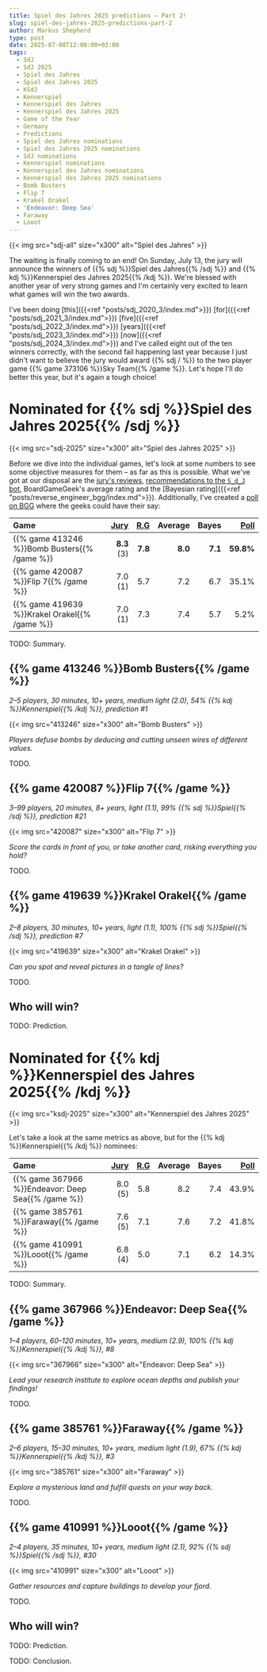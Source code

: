 ```yaml
---
title: Spiel des Jahres 2025 predictions – Part 2!
slug: spiel-des-jahres-2025-predictions-part-2
author: Markus Shepherd
type: post
date: 2025-07-08T12:00:00+03:00
tags:
  - SdJ
  - SdJ 2025
  - Spiel des Jahres
  - Spiel des Jahres 2025
  - KSdJ
  - Kennerspiel
  - Kennerspiel des Jahres
  - Kennerspiel des Jahres 2025
  - Game of the Year
  - Germany
  - Predictions
  - Spiel des Jahres nominations
  - Spiel des Jahres 2025 nominations
  - SdJ nominations
  - Kennerspiel nominations
  - Kennerspiel des Jahres nominations
  - Kennerspiel des Jahres 2025 nominations
  - Bomb Busters
  - Flip 7
  - Krakel Orakel
  - 'Endeavor: Deep Sea'
  - Faraway
  - Looot
---
```


{{< img src="sdj-all" size="x300" alt="Spiel des Jahres" >}}

The waiting is finally coming to an end! On Sunday, July 13, the jury will announce the winners of {{% sdj %}}Spiel des Jahres{{% /sdj %}} and {{% kdj %}}Kennerspiel des Jahres 2025{{% /kdj %}}. We're blessed with another year of very strong games and I'm certainly very excited to learn what games will win the two awards.

I've been doing [this]({{<ref "posts/sdj_2020_3/index.md">}}) [for]({{<ref "posts/sdj_2021_3/index.md">}}) [five]({{<ref "posts/sdj_2022_3/index.md">}}) [years]({{<ref "posts/sdj_2023_3/index.md">}}) [now]({{<ref "posts/sdj_2024_3/index.md">}}) and I've called eight out of the ten winners correctly, with the second fail happening last year because I just didn't want to believe the jury would award {{% sdj / %}} to the two player game {{% game 373106 %}}Sky Team{{% /game %}}. Let's hope I'll do better this year, but it's again a tough choice!


# Nominated for {{% sdj %}}Spiel des Jahres 2025{{% /sdj %}}

{{< img src="sdj-2025" size="x300" alt="Spiel des Jahres 2025" >}}

Before we dive into the individual games, let's look at some numbers to see some objective measures for them – as far as this is possible. What we've got at our disposal are the [jury's reviews](reviews.csv), [recommendations to the `S_d_J` bot](https://recommend.games/#/?for=S_d_J&yearMin=2025&yearMax=2024&include=367966,385761,410991,413246,419639,420087&excludeRated=false), BoardGameGeek's average rating and the [Bayesian rating]({{<ref "posts/reverse_engineer_bgg/index.md">}}). Additionally, I've created a [poll on BGG](https://boardgamegeek.com/thread/3536688/poll-spiel-des-jahres-2025-and-kennerspiel-des-jah) where the geeks could have their say:

| Game | [Jury](reviews.csv) | [R.G](https://recommend.games/#/?for=S_d_J&yearMin=2025&yearMax=2024&include=413246,419639,420087&excludeRated=false) | Average | Bayes | [Poll](https://boardgamegeek.com/thread/3536688/poll-spiel-des-jahres-2025-and-kennerspiel-des-jah) |
|:---|---:|---:|---:|---:|---:|
| {{% game 413246 %}}Bomb Busters{{% /game %}} | **8.3** (3) | **7.8** | **8.0** | **7.1** | **59.8%** |
| {{% game 420087 %}}Flip 7{{% /game %}} | 7.0 (1) | 5.7 | 7.2 | 6.7 | 35.1% |
| {{% game 419639 %}}Krakel Orakel{{% /game %}} | 7.0 (1) | 7.3 | 7.4 | 5.7 | 5.2% |

TODO: Summary.


## {{% game 413246 %}}Bomb Busters{{% /game %}}

*2–5 players, 30 minutes, 10+ years, medium light (2.0), 54% {{% kdj %}}Kennerspiel{{% /kdj %}}, prediction #1*

{{< img src="413246" size="x300" alt="Bomb Busters" >}}

*Players defuse bombs by deducing and cutting unseen wires of different values.*

TODO.


## {{% game 420087 %}}Flip 7{{% /game %}}

*3–99 players, 20 minutes, 8+ years, light (1.1), 99% {{% sdj %}}Spiel{{% /sdj %}}, prediction #21*

{{< img src="420087" size="x300" alt="Flip 7" >}}

*Score the cards in front of you, or take another card, risking everything you hold?*

TODO.


## {{% game 419639 %}}Krakel Orakel{{% /game %}}

*2–8 players, 30 minutes, 10+ years, light (1.1), 100% {{% sdj %}}Spiel{{% /sdj %}}, prediction #7*

{{< img src="419639" size="x300" alt="Krakel Orakel" >}}

*Can you spot and reveal pictures in a tangle of lines?*

TODO.


## Who will win?

TODO: Prediction.


# Nominated for {{% kdj %}}Kennerspiel des Jahres 2025{{% /kdj %}}

{{< img src="ksdj-2025" size="x300" alt="Kennerspiel des Jahres 2025" >}}

Let's take a look at the same metrics as above, but for the {{% kdj %}}Kennerspiel{{% /kdj %}} nominees:

| Game | [Jury](reviews.csv) | [R.G](https://recommend.games/#/?for=S_d_J&yearMin=2025&yearMax=2024&include=367966,385761,410991&excludeRated=false) | Average | Bayes | [Poll](https://boardgamegeek.com/thread/3536688/poll-spiel-des-jahres-2025-and-kennerspiel-des-jah) |
|:---|---:|---:|---:|---:|---:|
| {{% game 367966 %}}Endeavor: Deep Sea{{% /game %}} | 8.0 (5) | 5.8 | 8.2 | 7.4 | 43.9% |
| {{% game 385761 %}}Faraway{{% /game %}} | 7.6 (5) | 7.1 | 7.6 | 7.2 | 41.8% |
| {{% game 410991 %}}Looot{{% /game %}} | 6.8 (4) | 5.0 | 7.1 | 6.2 | 14.3% |

TODO: Summary.


## {{% game 367966 %}}Endeavor: Deep Sea{{% /game %}}

*1–4 players, 60–120 minutes, 10+ years, medium (2.9), 100% {{% kdj %}}Kennerspiel{{% /kdj %}}, #8*

{{< img src="367966" size="x300" alt="Endeavor: Deep Sea" >}}

*Lead your research institute to explore ocean depths and publish your findings!*

TODO.


## {{% game 385761 %}}Faraway{{% /game %}}

*2–6 players, 15–30 minutes, 10+ years, medium light (1.9), 67% {{% kdj %}}Kennerspiel{{% /kdj %}}, #3*

{{< img src="385761" size="x300" alt="Faraway" >}}

*Explore a mysterious land and fulfill quests on your way back.*

TODO.


## {{% game 410991 %}}Looot{{% /game %}}

*2–4 players, 35 minutes, 10+ years, medium light (2.1), 92% {{% sdj %}}Spiel{{% /sdj %}}, #30*

{{< img src="410991" size="x300" alt="Looot" >}}

*Gather resources and capture buildings to develop your fjord.*

TODO.


## Who will win?

TODO: Prediction.

TODO: Conclusion.
